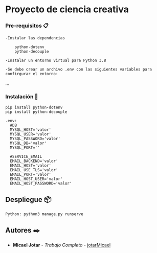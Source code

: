 # Proyecto de ciencia creativa


### Pre-requisitos 📋

```
-Instalar las dependencias

 	python-dotenv 
	python-decouple
		
-Instalar un entorno virtual para Python 3.8

-Se debe crear un archivo .env con las siguientes variables para confirgurar el entorno:
```
...
### Instalación 🔧
```
pip install python-dotenv 
pip install python-decouple

.env:
  #DB
  MYSQL_HOST='valor'
  MYSQL_USER='valor'
  MYSQL_PASSWORD='valor'
  MYSQL_DB='valor'
  MYSQL_PORT=''

  #SERVICE_EMAIL
  EMAIL_BACKEND='valor'
  EMAIL_HOST='valor'
  EMAIL_USE_TLS='valor'
  EMAIL_PORT='valor'
  EMAIL_HOST_USER='valor'
  EMAIL_HOST_PASSWORD='valor'
```

## Despliegue 📦
```
Python: python3 manage.py runserve
```
## Autores ✒️

* **Micael Jotar** - *Trabajo Completo* - [jotarMicael](https://github.com/jotarMicael)


  
